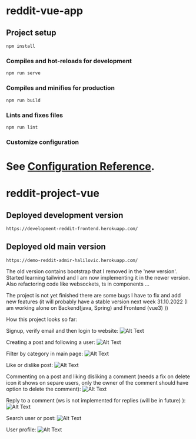 
# reddit-vue-app

## Project setup
```
npm install
```

### Compiles and hot-reloads for development
```
npm run serve
```

### Compiles and minifies for production
```
npm run build
```

### Lints and fixes files
```
npm run lint
```

### Customize configuration
See [Configuration Reference](https://cli.vuejs.org/config/).
=======
# reddit-project-vue

## Deployed development version
```
https://development-reddit-frontend.herokuapp.com/
```

## Deployed old main version
```
https://demo-reddit-admir-halilovic.herokuapp.com/
```

The old version contains bootstrap that I removed in the 'new version'. Started learning tailwind and I am now implementing it in the newer version.
Also refactoring code like websockets, ts in components ...

The project is not yet finished there are some bugs I have to fix and add new features (it will probably have a stable version next week 31.10.2022 (I am working alone on Backend(java, Spring) and Frontend (vue3) ))

How this project looks so far: 

Signup, verify email and then login to website:
![Alt Text](https://res.cloudinary.com/dzatojfyn/image/upload/v1666826658/signup_verify_login_fp9wki.gif)

Creating a post and following a user:
![Alt Text](https://res.cloudinary.com/dzatojfyn/image/upload/v1666827433/notifications_new_fpwgtx.gif)

Filter by category in main page:
![Alt Text](https://res.cloudinary.com/dzatojfyn/image/upload/v1666826265/filter_by_category_rwugok.gif)

Like or dislike post:
![Alt Text](https://res.cloudinary.com/dzatojfyn/image/upload/v1666826263/like_dislike_mpigfl.gif)

Commenting on a post and liking disliking a comment (needs a fix on delete icon it shows on separe users, only the owner of the comment should have option to delete the comment):
![Alt Text](https://res.cloudinary.com/dzatojfyn/image/upload/v1666826264/bolji_komentari_pyun44.gif)

Reply to a comment (ws is not implemented for replies (will be in future) ):
![Alt Text](https://res.cloudinary.com/dzatojfyn/image/upload/v1666826266/reply_l7ily3.gif)

Search user or post: 
![Alt Text](https://res.cloudinary.com/dzatojfyn/image/upload/v1666826264/search_cbj7xe.gif)

User profile: 
![Alt Text](https://res.cloudinary.com/dzatojfyn/image/upload/v1666826267/user_profile_svhx8c.gif)


